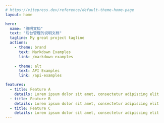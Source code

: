 ```yaml
---
# https://vitepress.dev/reference/default-theme-home-page
layout: home

hero:
  name: "説明文档"
  text: "后台管理的说明文档"
  tagline: My great project tagline
  actions:
    - theme: brand
      text: Markdown Examples
      link: /markdown-examples
      
    - theme: alt
      text: API Examples
      link: /api-examples

features:
  - title: Feature A
    details: Lorem ipsum dolor sit amet, consectetur adipiscing elit
  - title: Feature B
    details: Lorem ipsum dolor sit amet, consectetur adipiscing elit
  - title: Feature C
    details: Lorem ipsum dolor sit amet, consectetur adipiscing elit
---
```


